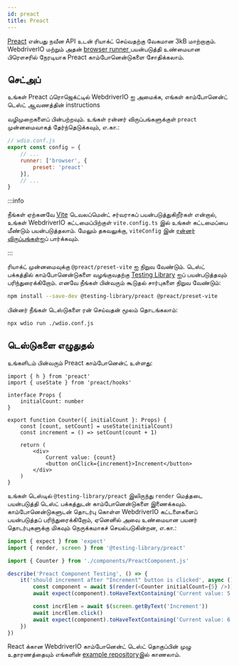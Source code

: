 ```yaml
---
id: preact
title: Preact
---
```


[Preact](https://preactjs.com/) என்பது நவீன API உடன் ரியாக்ட் செய்வதற்கு வேகமான 3kB மாற்றாகும். WebdriverIO மற்றும் அதன் [ browser runner ](/docs/runner#browser-runner)பயன்படுத்தி உண்மையான பிரௌசரில் நேரடியாக Preact காம்போனென்டுகளை சோதிக்கலாம்.

## செட்அப்

உங்கள் Preact ப்ரொஜெக்ட்டில் WebdriverIO ஐ அமைக்க, எங்கள் காம்போனென்ட் டெஸ்ட் ஆவணத்தின் </a>instructions

 வழிமுறைகளைப் பின்பற்றவும். உங்கள் ரன்னர் விருப்பங்களுக்குள் `preact` முன்னமைவாகத் தேர்ந்தெடுக்கவும், எ.கா.:</p> 



```js
// wdio.conf.js
export const config = {
    // ...
    runner: ['browser', {
        preset: 'preact'
    }],
    // ...
}
```


:::info

நீங்கள் ஏற்கனவே [Vite](https://vitejs.dev/) டெவலப்மென்ட் சர்வராகப் பயன்படுத்துகிறீர்கள் என்றால், உங்கள் WebdriverIO கட்டமைப்பிற்குள் `vite.config.ts` இல் உங்கள் கட்டமைப்பை மீண்டும் பயன்படுத்தலாம். மேலும் தகவலுக்கு, `viteConfig` இன் [ரன்னர் விருப்பங்கள்](/docs/runner#runner-options)ஐப் பார்க்கவும்.

:::  

ரியாக்ட் முன்னமைவுக்கு `@preact/preset-vite` ஐ நிறுவ வேண்டும். டெஸ்ட் பக்கத்தில் காம்போனென்டுகளை வழங்குவதற்கு [Testing Library](https://testing-library.com/) ஐப் பயன்படுத்தவும் பரிந்துரைக்கிறோம். எனவே நீங்கள் பின்வரும் கூடுதல் சார்புகளை நிறுவ வேண்டும்:



```sh npm2yarn
npm install --save-dev @testing-library/preact @preact/preset-vite
```


பின்னர் நீங்கள் டெஸ்டுகளை ரன் செய்வதன் மூலம் தொடங்கலாம்:



```sh
npx wdio run ./wdio.conf.js
```




## டெஸ்டுகளை எழுதுதல்

உங்களிடம் பின்வரும் Preact காம்போனென்ட் உள்ளது:



```tsx title="./components/Component.jsx"
import { h } from 'preact'
import { useState } from 'preact/hooks'

interface Props {
    initialCount: number
}

export function Counter({ initialCount }: Props) {
    const [count, setCount] = useState(initialCount)
    const increment = () => setCount(count + 1)

    return (
        <div>
            Current value: {count}
            <button onClick={increment}>Increment</button>
        </div>
    )
}

```


உங்கள் டெஸ்டில் `@testing-library/preact` இலிருந்து ` render ` மெத்தடை பயன்படுத்தி டெஸ்ட் பக்கத்துடன் காம்போனென்டுகளை இணைக்கவும். காம்போனென்டுகளுடன் தொடர்பு கொள்ள WebdriverIO கட்டளைகளைப் பயன்படுத்தப் பரிந்துரைக்கிறோம், ஏனெனில் அவை உண்மையான பயனர் தொடர்புகளுக்கு மிகவும் நெருக்கமாகச் செயல்படுகின்றன, எ.கா.:



```ts title="app.test.tsx"
import { expect } from 'expect'
import { render, screen } from '@testing-library/preact'

import { Counter } from './components/PreactComponent.js'

describe('Preact Component Testing', () => {
    it('should increment after "Increment" button is clicked', async () => {
        const component = await $(render(<Counter initialCount={5} />))
        await expect(component).toHaveTextContaining('Current value: 5')

        const incrElem = await $(screen.getByText('Increment'))
        await incrElem.click()
        await expect(component).toHaveTextContaining('Current value: 6')
    })
})
```


React க்கான WebdriverIO காம்போனென்ட் டெஸ்ட் தொகுப்பின் முழு உதாரணத்தையும் எங்களின் [example repository](https://github.com/webdriverio/component-testing-examples/tree/main/react-typescript-vite)இல் காணலாம்.
